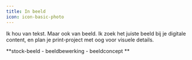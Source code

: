 ```yaml
---
title: In beeld
icon: icon-basic-photo
---
```


Ik hou van tekst. Maar ook van beeld. Ik zoek het juiste beeld bij je digitale content, en plan je print-project met oog voor visuele details.

**stock-beeld - beeldbewerking - beeldconcept **